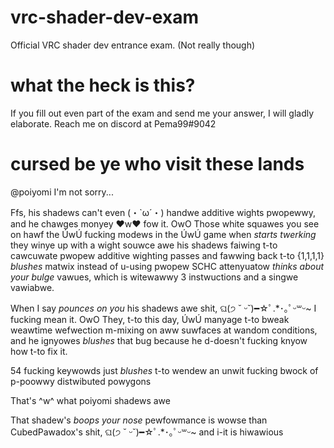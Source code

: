 # vrc-shader-dev-exam
Official VRC shader dev entrance exam. (Not really though)

# what the heck is this?
If you fill out even part of the exam and send me your answer, I will gladly elaborate. Reach me on discord at Pema99#9042

# cursed be ye who visit these lands
@poiyomi I'm not sorry...

Ffs, his shadews can't even (・`ω´・) handwe additive wights pwopewwy, and he chawges monyey ♥w♥ fow it. OwO Those white squawes you see on hawf the ÚwÚ fucking modews in the ÚwÚ game when *starts twerking* they winye up with a wight souwce awe his shadews faiwing t-to cawcuwate pwopew additive wighting passes and fawwing back t-to {1,1,1,1} *blushes* matwix instead of u-using pwopew SCHC attenyuatow *thinks about your bulge* vawues, which is witewawwy 3 instwuctions and a singwe vawiabwe.

When I say *pounces on you* his shadews awe shit, ଘ(੭ ˘ ᵕ˘)━☆ﾟ.*･｡ﾟᵕ꒳ᵕ~ I fucking mean it. OwO They, t-to this day, ÚwÚ manyage t-to bweak weawtime wefwection m-mixing on aww suwfaces at wandom conditions, and he ignyowes *blushes* that bug because he d-doesn't fucking knyow how t-to fix it.

54 fucking keywowds just *blushes* t-to wendew an unwit fucking bwock of p-poowwy distwibuted powygons

That's ^w^ what poiyomi shadews awe

That shadew's *boops your nose* pewfowmance is wowse than CubedPawadox's shit, ଘ(੭ ˘ ᵕ˘)━☆ﾟ.*･｡ﾟᵕ꒳ᵕ~ and i-it is hiwawious
